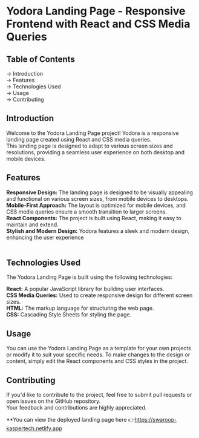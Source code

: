 # Yodora Landing Page - Responsive Frontend with React and CSS Media Queries

## Table of Contents

-> Introduction <br>
-> Features<br>
-> Technologies Used<br>
-> Usage<br>
-> Contributing<br>

## Introduction
Welcome to the Yodora Landing Page project! Yodora is a responsive landing page created using React and CSS media queries. <br>This landing page is designed to adapt to various screen sizes and resolutions, providing a seamless user experience on both desktop and mobile devices.

## Features
**Responsive Design:** The landing page is designed to be visually appealing and functional on various screen sizes, from mobile devices to desktops.<br>
**Mobile-First Approach:** The layout is optimized for mobile devices, and CSS media queries ensure a smooth transition to larger screens.<br>
**React Components:** The project is built using React, making it easy to maintain and extend.<br>
**Stylish and Modern Design:** Yodora features a sleek and modern design, enhancing the user experience<br>
<br>
## Technologies Used
The Yodora Landing Page is built using the following technologies:<br>

**React:** A popular JavaScript library for building user interfaces.<br>
**CSS Media Queries:** Used to create responsive design for different screen sizes.<br>
**HTML:** The markup language for structuring the web page.<br>
**CSS:** Cascading Style Sheets for styling the page.<br>

## Usage
You can use the Yodora Landing Page as a template for your own projects or modify it to suit your specific needs. To make changes to the design or content, simply edit the React components and CSS styles in the project.

## Contributing
If you'd like to contribute to the project, feel free to submit pull requests or open issues on the GitHub repository. <br>
Your feedback and contributions are highly appreciated.

**You can view the deployed landing page here 👉https://swaroop-kaspertech.netlify.app 

